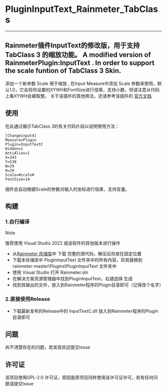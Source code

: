 # PluginInputText_Rainmeter_TabClass
---
Rainmeter插件InputText的修改版，用于支持 TabClass 3 的缩放功能。 A modified version of RainmeterPlugin:InputText . In order to support the scale funtion of TabClass 3 Skin.
---
 添加一个新参数 Scale 用于缩放 , 在Input Measure中添加 Scale 参数来使用，默认1.0，它会将你设置的XYWH和FontSize进行倍乘，支持小数，但请注意从代码上看XYWH会被取整。
 关于该插件的其他用法，还请参考该插件的 [官方文档](https://docs.rainmeter.net/manual/plugins/inputtext/)
## 使用
在此通过展示TabClass 3的有关代码片段以说明使用方法：
```
[Changeinput4]
Measure=Plugin
Plugin=InputTextC
Hidden=1
AntiAlias=1
X=343
Y=538
W=29
H=29
Scale=#scale#
FontSize=14
```
插件会自动根据Scale的参数对输入的坐标进行倍乘，支持变量。

## 构建
### 1.自行编译
> [!NOTE]
> 推荐使用 Visual Studio 2022 或该软件的其他版本进行操作
- 从[Rainmeter 存储库](https://github.com/rainmeter/rainmeter)中 下载 完整的源代码，解压后存放在固定位置
- 下载本存储库中 PluginInputText 文件夹中的所有内容，将其替换到 rainmeter-master\Plugins\PluginInputText 文件夹中
- 使用 Visual Studio 打开 Rainmeter.sln
- 在解决方案资源管理器中找到PluginInputText，右键选择 生成
- 找到其输出的文件，放入到Rainmeter程序的Plugin目录即可（记得改个名字）
### 2.直接使用Release
- 下载最新发布的Release中的 InputTextC.dll 放入到Rainmeter程序的Plugin目录即可

## 问题
尚不清楚存在的问题，若发现欢迎提交Issue

## 许可证
该项目使用GPL-2.0 许可证，原因是原项目同样使用该许可证许可，若有任何问题请提交Issue





